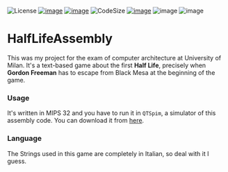 ![License](https://img.shields.io/github/license/MasterCruelty/HalfLifeAssembly)
[![image](https://img.shields.io/github/stars/MasterCruelty/HalfLifeAssembly)](https://github.com/MasterCruelty/HalfLifeAssembly/stargazers)
[![image](https://img.shields.io/github/forks/MasterCruelty/HalfLifeAssembly)](https://github.com/MasterCruelty/HalfLifeAssembly/network/members)
![CodeSize](https://img.shields.io/github/languages/code-size/MasterCruelty/HalfLifeAssembly)
[![image](https://img.shields.io/github/issues/MasterCruelty/HalfLifeAssembly)](https://github.com/MasterCruelty/HalfLifeAssembly/issues)
![image](https://img.shields.io/github/languages/top/MasterCruelty/HalfLifeAssembly)
![image](https://img.shields.io/github/commit-activity/w/MasterCruelty/HalfLifeAssembly)
# HalfLifeAssembly
This was my project for the exam of computer architecture at University of Milan.
It's a text-based game about the first **Half Life**, precisely when **Gordon Freeman** has to escape from Black Mesa at the beginning of the game.

### Usage
It's written in MIPS 32 and you have to run it in ```QTSpim```, a simulator of this assembly code. You can download it from [here](http://spimsimulator.sourceforge.net/).

### Language
The Strings used in this game are completely in Italian, so deal with it I guess. 
